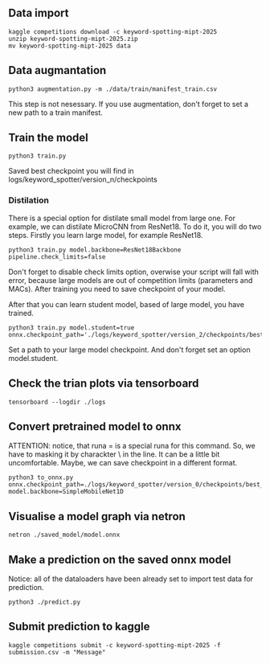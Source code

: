 ## Data import
```
kaggle competitions download -c keyword-spotting-mipt-2025
unzip keyword-spotting-mipt-2025.zip
mv keyword-spotting-mipt-2025 data
```

## Data augmantation
```commandline
python3 augmentation.py -m ./data/train/manifest_train.csv
```
This step is not nesessary. If you use augmentation, don't
forget to set a new path to a train manifest.

## Train the model
```
python3 train.py
```
Saved best checkpoint you will find in logs/keyword_spotter/version_n/checkpoints

### Distilation
There is a special option for distilate small model from large one. For example, we can distilate MicroCNN from 
ResNet18. To do it, you will do two steps. Firstly you learn large model, for example ResNet18.
```
python3 train.py model.backbone=ResNet18Backbone pipeline.check_limits=false
```
Don't forget to disable check limits option, overwise your script will fall with error, because large models are out 
of competition limits (parameters and MACs). After training you need to save checkpoint of your model.

After that you can learn student model, based of large model, you have trained.
```
python3 train.py model.student=true onnx.checkpoint_path='./logs/keyword_spotter/version_2/checkpoints/best_epoch\=07_val_acc\=0.91.ckpt'
```
Set a path to your large model checkpoint. And don't forget set an option model.student.

## Check the trian plots via tensorboard
```
tensorboard --logdir ./logs
```

## Convert pretrained model to onnx
ATTENTION: notice, that runa = is a special runa for this command. So, we have to masking it by charackter \ in the line.
It can be a little bit uncomfortable. Maybe, we can save checkpoint in a different format.
```
python3 to_onnx.py onnx.checkpoint_path=./logs/keyword_spotter/version_0/checkpoints/best_epoch\=08_val_acc\=0.90.ckpt model.backbone=SimpleMobileNet1D
```

## Visualise a model graph via netron
```
netron ./saved_model/model.onnx
```

## Make a prediction on the saved onnx model
Notice: all of the dataloaders have been already set to import test data for prediction.
```
python3 ./predict.py
```

## Submit prediction to kaggle
```
kaggle competitions submit -c keyword-spotting-mipt-2025 -f submission.csv -m "Message"
```